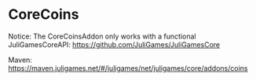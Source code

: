 # CoreCoins
Notice: The CoreCoinsAddon only works with a functional JuliGamesCoreAPI: https://github.com/JuliGames/JuliGamesCore

Maven: https://maven.juligames.net/#/juligames/net/juligames/core/addons/coins
